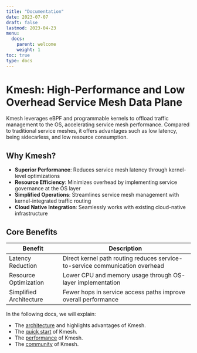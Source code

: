 ```yaml
---
title: "Documentation"
date: 2023-07-07
draft: false
lastmod: 2023-04-23
menu:
  docs:
    parent: welcome
    weight: 1
toc: true
type: docs
---
```


# Kmesh: High-Performance and Low Overhead Service Mesh Data Plane

Kmesh leverages eBPF and programmable kernels to offload traffic management to the OS, accelerating service mesh performance. Compared to traditional service meshes, it offers advantages such as low latency, being sidecarless, and low resource consumption.

## Why Kmesh?

- **Superior Performance**: Reduces service mesh latency through kernel-level optimizations
- **Resource Efficiency**: Minimizes overhead by implementing service governance at the OS layer
- **Simplified Operations**: Streamlines service mesh management with kernel-integrated traffic routing
- **Cloud Native Integration**: Seamlessly works with existing cloud-native infrastructure

## Core Benefits

| Benefit | Description |
|---------|-------------|
| Latency Reduction | Direct kernel path routing reduces service-to-service communication overhead |
| Resource Optimization | Lower CPU and memory usage through OS-layer implementation |
| Simplified Architecture | Fewer hops in service access paths improve overall performance |

In the following docs, we will explain:

- The [architecture](architecture/architecture) and highlights advantages of Kmesh.
- The [quick start](setup/quickstart) of Kmesh.
- The [performance](performance/performance) of Kmesh.
- The [community](community/contribute) of Kmesh.
